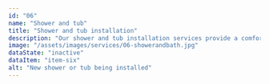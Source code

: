 ```yaml
---
id: "06"
name: "Shower and tub"
title: "Shower and tub installation"
description: "Our shower and tub installation services provide a comfortable and relaxing bathing experience, enhancing the functionality and aesthetic of your bathroom."
image: "/assets/images/services/06-showerandbath.jpg"
dataState: "inactive"
dataItem: "item-six"
alt: "New shower or tub being installed"
---
```

